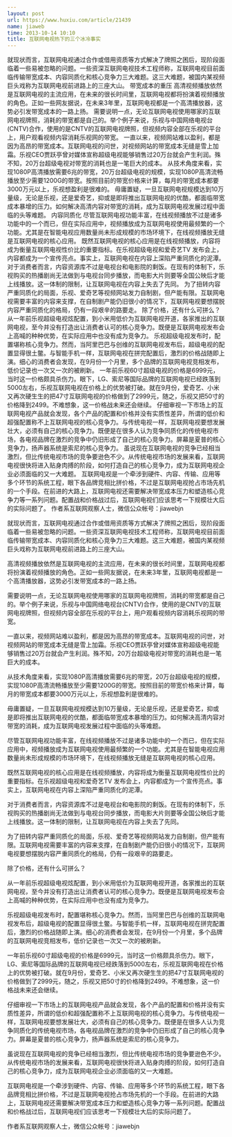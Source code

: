 ```yaml
---
layout: post
url: https://www.huxiu.com/article/21439
name: jiaweb
time: 2013-10-14 10:10
title: 互联网电视热下的三个冰冷事实
---
```

就现状而言，互联网电视通过合作或借用资质等方式解决了牌照之困后，现阶段面临着一些易被忽略的问题。一些资深互联网电视技术工程师称，互联网电视目前面临传输带宽成本、内容同质化和核心竞争力三大难题。这三大难题，被国内某视频巨头戏称为互联网电视前进路上的三座大山。 带宽成本的重压 高清视频播放依然是互联网电视的主流应用，在未来的很长时间里，互联网电视都将扮演着视频播放的角色。正如一些网友据说，在未来3年里，互联网电视都是一个高清播放器，这势必引发带宽成本的一路上扬。 需要说明一点，无论互联网电视使用哪家的互联网电视牌照，消耗的带宽都是自己的。举个例子来说，乐视与中国网络电视台(CNTV)合作，使用的是CNTV的互联网电视牌照，但视频内容全部在乐视的平台上，用户观看视频内容消耗乐视网的带宽。 一直以来，视频网站难以盈利，都是因为高昂的带宽成本。互联网电视的问世，对视频网站的带宽成本无缝是雪上加霜。乐视CEO贾跃亭曾对媒体宣称超级电视能够销售过20万台就会产生利润。殊不知，20万台超级电视对带宽的消耗也是一笔巨大的成本。 从技术角度来看，实现1080P高清播放需要6兆的带宽，20万台超级电视的规模，实现1080P高清流畅播放至少需要1200G的带宽。按照目前的带宽价格来计算，每月的带宽成本都要3000万元以上，乐视想盈利是很难的。 毋庸置疑，一旦互联网电视规模达到10万量级，无论是乐视，还是爱奇艺，抑或是即将推出互联网电视的优酷，都面临带宽成本暴增的压力。如何解决高清内容对带宽的消耗，成为互联网电视发展过程中面临的头等难题。 内容同质化 尽管互联网电视功能丰富，在线视频播放不过是诸多功能中的一个而已，但在实际应用中，视频播放成为互联网电视使用最频繁的一个功能。尤其是在智能电视应用数量尚未形成规模的市场环境下，在线视频播放无缝是互联网电视的核心应用。 既然互联网电视的核心应用是在线视频播放，内容将成为衡量互联网电视性价比的重要指标。在乐视超级电视和爱奇艺TV 发布会上，内容都成为一个宣传亮点。事实上，互联网电视在内容上深陷严重同质化的泥潭。 对于消费者而言，内容资源库不过是电视台和电影院的剩饭。在现有的体制下，乐视购买的热播剧尚无法做到与电视台同步播放，而电影大片则要等全国公映后才能上线播放。这一体制的限制，让互联网电视在内容上失去了先同。 为了扭转内容严重同质化的局面，乐视、爱奇艺等视频网站发力自制剧，但产能有限。互联网电视需要丰富的内容来支撑，在自制剧产能仍旧很小的情况下，互联网电视要想摆脱内容严重同质化的格局，仍有一段艰辛的路要走。 除了价格，还有什么可拼么？ 从一年前乐视超级电视炫配置，到小米用低价为互联网电视开道，各家推出的互联网电视，至今并没有打造出让消费者认可的核心竞争力。既便是互联网电视发布会上高喊的种种优势，在实际应用中也没有成为竞争力。 乐视超级电视发布时，配置堪称核心竞争力。然而，当阿里巴巴与创维的互联网电视发布后，超级电视的配置显得很土鳖。与智能手机一样，互联网电视在拼完配置后，激烈的价格战随即上演。细心的消费者会发现，在9月份一个月里，多个品牌的互联网电视竞相发布，低价记录也一次又一次的被刷新。 一年前乐视60寸超级电视的价格是6999元，当时这一价格颇具杀伤力。眼下，LG、索尼等国际品牌的互联网电视已经跌落到5000左右，乐视互联网电视在价格上的优势被打破。就在9月份，爱奇艺、小米又再次硬生生的把47寸互联网电视的价格做到了2999元，随之，乐视又把50寸的价格降到2499。不难想象，这一价格战未来还会继续。 仔细审视一下市场上的互联网电视产品就会发现，各个产品的配置和价格并没有实质性差异，所谓的低价和超强配置称不上互联网电视的核心竞争力。与传统电视一样，互联网电视要想发展壮大，必须有自己的核心竞争力。既便是在很多人认为竞争同质化的传统电视市场，各电视品牌在激烈的竞争中仍旧形成了自己的核心竞争力。屏幕是夏普的核心竞争力，扬声器系统是索尼的核心竞争力。 虽说现在互联网电视的竞争已经相当激烈，但比传统电视市场的竞争要逊色不少。从传统电视市场的发展来看，互联网电视很快将进入贴身肉搏的阶段，如何打造自己的核心竞争力，成为互联网电视企业必须面临的又一大难题。 互联网电视是一个牵涉到硬件、内容、传输、应用等多个环节的系统工程，眼下各品牌竞相比拼价格，不过是互联网电视抢占市场先机的一个手段。在前进的大路上，互联网电视还需要解决带宽成本压力和塑造核心竞争力等一系列问题。配置战和价格战过后，互联网电视们应该思考一下规模壮大后的实际问题了。 作者系互联网观察人士，微信公众帐号：jiawebjn

就现状而言，互联网电视通过合作或借用资质等方式解决了牌照之困后，现阶段面临着一些易被忽略的问题。一些资深互联网电视技术工程师称，互联网电视目前面临传输带宽成本、内容同质化和核心竞争力三大难题。这三大难题，被国内某视频巨头戏称为互联网电视前进路上的三座大山。

高清视频播放依然是互联网电视的主流应用，在未来的很长时间里，互联网电视都将扮演着视频播放的角色。正如一些网友据说，在未来3年里，互联网电视都是一个高清播放器，这势必引发带宽成本的一路上扬。

需要说明一点，无论互联网电视使用哪家的互联网电视牌照，消耗的带宽都是自己的。举个例子来说，乐视与中国网络电视台(CNTV)合作，使用的是CNTV的互联网电视牌照，但视频内容全部在乐视的平台上，用户观看视频内容消耗乐视网的带宽。

一直以来，视频网站难以盈利，都是因为高昂的带宽成本。互联网电视的问世，对视频网站的带宽成本无缝是雪上加霜。乐视CEO贾跃亭曾对媒体宣称超级电视能够销售过20万台就会产生利润。殊不知，20万台超级电视对带宽的消耗也是一笔巨大的成本。

从技术角度来看，实现1080P高清播放需要6兆的带宽，20万台超级电视的规模，实现1080P高清流畅播放至少需要1200G的带宽。按照目前的带宽价格来计算，每月的带宽成本都要3000万元以上，乐视想盈利是很难的。

毋庸置疑，一旦互联网电视规模达到10万量级，无论是乐视，还是爱奇艺，抑或是即将推出互联网电视的优酷，都面临带宽成本暴增的压力。如何解决高清内容对带宽的消耗，成为互联网电视发展过程中面临的头等难题。

尽管互联网电视功能丰富，在线视频播放不过是诸多功能中的一个而已，但在实际应用中，视频播放成为互联网电视使用最频繁的一个功能。尤其是在智能电视应用数量尚未形成规模的市场环境下，在线视频播放无缝是互联网电视的核心应用。

既然互联网电视的核心应用是在线视频播放，内容将成为衡量互联网电视性价比的重要指标。在乐视超级电视和爱奇艺TV 发布会上，内容都成为一个宣传亮点。事实上，互联网电视在内容上深陷严重同质化的泥潭。

对于消费者而言，内容资源库不过是电视台和电影院的剩饭。在现有的体制下，乐视购买的热播剧尚无法做到与电视台同步播放，而电影大片则要等全国公映后才能上线播放。这一体制的限制，让互联网电视在内容上失去了先同。

为了扭转内容严重同质化的局面，乐视、爱奇艺等视频网站发力自制剧，但产能有限。互联网电视需要丰富的内容来支撑，在自制剧产能仍旧很小的情况下，互联网电视要想摆脱内容严重同质化的格局，仍有一段艰辛的路要走。

除了价格，还有什么可拼么？

从一年前乐视超级电视炫配置，到小米用低价为互联网电视开道，各家推出的互联网电视，至今并没有打造出让消费者认可的核心竞争力。既便是互联网电视发布会上高喊的种种优势，在实际应用中也没有成为竞争力。

乐视超级电视发布时，配置堪称核心竞争力。然而，当阿里巴巴与创维的互联网电视发布后，超级电视的配置显得很土鳖。与智能手机一样，互联网电视在拼完配置后，激烈的价格战随即上演。细心的消费者会发现，在9月份一个月里，多个品牌的互联网电视竞相发布，低价记录也一次又一次的被刷新。

一年前乐视60寸超级电视的价格是6999元，当时这一价格颇具杀伤力。眼下，LG、索尼等国际品牌的互联网电视已经跌落到5000左右，乐视互联网电视在价格上的优势被打破。就在9月份，爱奇艺、小米又再次硬生生的把47寸互联网电视的价格做到了2999元，随之，乐视又把50寸的价格降到2499。不难想象，这一价格战未来还会继续。

仔细审视一下市场上的互联网电视产品就会发现，各个产品的配置和价格并没有实质性差异，所谓的低价和超强配置称不上互联网电视的核心竞争力。与传统电视一样，互联网电视要想发展壮大，必须有自己的核心竞争力。既便是在很多人认为竞争同质化的传统电视市场，各电视品牌在激烈的竞争中仍旧形成了自己的核心竞争力。屏幕是夏普的核心竞争力，扬声器系统是索尼的核心竞争力。

虽说现在互联网电视的竞争已经相当激烈，但比传统电视市场的竞争要逊色不少。从传统电视市场的发展来看，互联网电视很快将进入贴身肉搏的阶段，如何打造自己的核心竞争力，成为互联网电视企业必须面临的又一大难题。

互联网电视是一个牵涉到硬件、内容、传输、应用等多个环节的系统工程，眼下各品牌竞相比拼价格，不过是互联网电视抢占市场先机的一个手段。在前进的大路上，互联网电视还需要解决带宽成本压力和塑造核心竞争力等一系列问题。配置战和价格战过后，互联网电视们应该思考一下规模壮大后的实际问题了。

作者系互联网观察人士，微信公众帐号：jiawebjn

